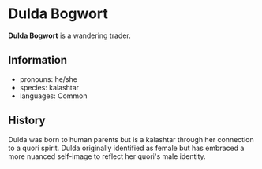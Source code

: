 # Dulda Bogwort

**Dulda Bogwort** is a wandering trader.

## Information

- pronouns: he/she
- species: kalashtar
- languages: Common

## History

Dulda was born to human parents but is a kalashtar through her connection to a quori spirit. Dulda originally identified as female but has embraced a more nuanced self-image to reflect her quori's male identity.
